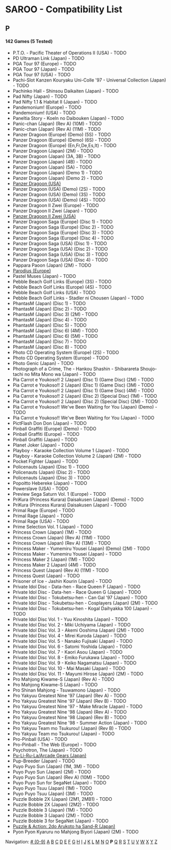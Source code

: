 # SAROO - Compatibility List

## P

#### 142 Games (5 Tested)

- P.T.O. - Pacific Theater of Operations II (USA) - TODO
- PD Ultraman Link (Japan) - TODO
- PGA Tour 97 (Europe) - TODO
- PGA Tour 97 (Japan) - TODO
- PGA Tour 97 (USA) - TODO
- Pachi-Slot Kanzen Kouryaku Uni-Colle '97 - Universal Collection (Japan) - TODO
- Pachinko Hall - Shinsou Daikaiten (Japan) - TODO
- Pad Nifty (Japan) - TODO
- Pad Nifty 1.1 & Habitat II (Japan) - TODO
- Pandemonium! (Europe) - TODO
- Pandemonium! (USA) - TODO
- Paneltia Story - Koeln no Daibouken (Japan) - TODO
- Panic-chan (Japan) (Rev A) (10M) - TODO
- Panic-chan (Japan) (Rev A) (11M) - TODO
- Panzer Dragoon (Europe) (Demo) (5S) - TODO
- Panzer Dragoon (Europe) (Demo) (6S) - TODO
- Panzer Dragoon (Europe) (En,Fr,De,Es,It) - TODO
- Panzer Dragoon (Japan) (2M) - TODO
- Panzer Dragoon (Japan) (3A, 3B) - TODO
- Panzer Dragoon (Japan) (4B) - TODO
- Panzer Dragoon (Japan) (5A) - TODO
- Panzer Dragoon (Japan) (Demo 1) - TODO
- Panzer Dragoon (Japan) (Demo 2) - TODO
- [Panzer Dragoon (USA)](../../Regions/USA/MK-81009/01/README.md)
- Panzer Dragoon (USA) (Demo) (2S) - TODO
- Panzer Dragoon (USA) (Demo) (3S) - TODO
- Panzer Dragoon (USA) (Demo) (4S) - TODO
- Panzer Dragoon II Zwei (Europe) - TODO
- Panzer Dragoon II Zwei (Japan) - TODO
- [Panzer Dragoon II Zwei (USA)](../../Regions/USA/MK-81022/01/README.md)
- Panzer Dragoon Saga (Europe) (Disc 1) - TODO
- Panzer Dragoon Saga (Europe) (Disc 2) - TODO
- Panzer Dragoon Saga (Europe) (Disc 3) - TODO
- Panzer Dragoon Saga (Europe) (Disc 4) - TODO
- Panzer Dragoon Saga (USA) (Disc 1) - TODO
- Panzer Dragoon Saga (USA) (Disc 2) - TODO
- Panzer Dragoon Saga (USA) (Disc 3) - TODO
- Panzer Dragoon Saga (USA) (Disc 4) - TODO
- Pappara Paoon (Japan) (2M) - TODO
- [Parodius (Europe)](../../Regions/Europe/T-9501H-50/01/README.md)
- Pastel Muses (Japan) - TODO
- Pebble Beach Golf Links (Europe) (3S) - TODO
- Pebble Beach Golf Links (Europe) (4S) - TODO
- Pebble Beach Golf Links (USA) - TODO
- Pebble Beach Golf Links - Stadler ni Chousen (Japan) - TODO
- PhantasM (Japan) (Disc 1) - TODO
- PhantasM (Japan) (Disc 2) - TODO
- PhantasM (Japan) (Disc 3) (2M) - TODO
- PhantasM (Japan) (Disc 4) - TODO
- PhantasM (Japan) (Disc 5) - TODO
- PhantasM (Japan) (Disc 6) (4M) - TODO
- PhantasM (Japan) (Disc 6) (5M) - TODO
- PhantasM (Japan) (Disc 7) - TODO
- PhantasM (Japan) (Disc 8) - TODO
- Photo CD Operating System (Europe) (2S) - TODO
- Photo CD Operating System (Europe) - TODO
- Photo Genic (Japan) - TODO
- Photograph of a Crime, The - Hankou Shashin - Shibarareta Shoujo-tachi no Mita Mono wa (Japan) - TODO
- Pia Carrot e Youkoso!! 2 (Japan) (Disc 1) (Game Disc) (2M) - TODO
- Pia Carrot e Youkoso!! 2 (Japan) (Disc 1) (Game Disc) (3M) - TODO
- Pia Carrot e Youkoso!! 2 (Japan) (Disc 1) (Game Disc) (4M) - TODO
- Pia Carrot e Youkoso!! 2 (Japan) (Disc 2) (Special Disc) (1M) - TODO
- Pia Carrot e Youkoso!! 2 (Japan) (Disc 2) (Special Disc) (2M) - TODO
- Pia Carrot e Youkoso!! We've Been Waiting for You (Japan) (Demo) - TODO
- Pia Carrot e Youkoso!! We've Been Waiting for You (Japan) - TODO
- PictFlash Don Don (Japan) - TODO
- Pinball Graffiti (Europe) (Demo) - TODO
- Pinball Graffiti (Europe) - TODO
- Pinball Graffiti (Japan) - TODO
- Planet Joker (Japan) - TODO
- Playboy - Karaoke Collection Volume 1 (Japan) - TODO
- Playboy - Karaoke Collection Volume 2 (Japan) (2M) - TODO
- Pocket Fighter (Japan) - TODO
- Policenauts (Japan) (Disc 1) - TODO
- Policenauts (Japan) (Disc 2) - TODO
- Policenauts (Japan) (Disc 3) - TODO
- Popoitto Hebereke (Japan) - TODO
- Powerslave (USA) - TODO
- Preview Sega Saturn Vol. 1 (Europe) - TODO
- PriKura (Princess Kurara) Daisakusen (Japan) (Demo) - TODO
- PriKura (Princess Kurara) Daisakusen (Japan) - TODO
- Primal Rage (Europe) - TODO
- Primal Rage (Japan) - TODO
- Primal Rage (USA) - TODO
- Prime Selection Vol. 1 (Japan) - TODO
- Princess Crown (Japan) (1M) - TODO
- Princess Crown (Japan) (Rev A) (11M) - TODO
- Princess Crown (Japan) (Rev A) (13M) - TODO
- Princess Maker - Yumemiru Yousei (Japan) (Demo) (2M) - TODO
- Princess Maker - Yumemiru Yousei (Japan) - TODO
- Princess Maker 2 (Japan) (1M) - TODO
- Princess Maker 2 (Japan) (4M) - TODO
- Princess Quest (Japan) (Rev A) (11M) - TODO
- Princess Quest (Japan) - TODO
- Prisoner of Ice - Jashin Kourin (Japan) - TODO
- Private Idol Disc - Data-hen - Race Queen F (Japan) - TODO
- Private Idol Disc - Data-hen - Race Queen G (Japan) - TODO
- Private Idol Disc - Tokubetsu-hen - Can Gal '97 (Japan) - TODO
- Private Idol Disc - Tokubetsu-hen - Cosplayers (Japan) (2M) - TODO
- Private Idol Disc - Tokubetsu-hen - Kogal Daihyakka 100 (Japan) - TODO
- Private Idol Disc Vol. 1 - Yuu Kinoshita (Japan) - TODO
- Private Idol Disc Vol. 2 - Miki Uchiyama (Japan) - TODO
- Private Idol Disc Vol. 3 - Akemi Ooshima (Japan) (2M) - TODO
- Private Idol Disc Vol. 4 - Mirei Kuroda (Japan) - TODO
- Private Idol Disc Vol. 5 - Nanako Fujisaki (Japan) - TODO
- Private Idol Disc Vol. 6 - Satomi Yoshida (Japan) - TODO
- Private Idol Disc Vol. 7 - Kaori Asou (Japan) - TODO
- Private Idol Disc Vol. 8 - Emiko Furukawa (Japan) - TODO
- Private Idol Disc Vol. 9 - Keiko Nagamatsu (Japan) - TODO
- Private Idol Disc Vol. 10 - Mai Masaki (Japan) - TODO
- Private Idol Disc Vol. 11 - Mayumi Hirose (Japan) (2M) - TODO
- Pro Mahjong Kiwame-S (Japan) (Rev A) - TODO
- Pro Mahjong Kiwame-S (Japan) - TODO
- Pro Shinan Mahjong - Tsuwamono (Japan) - TODO
- Pro Yakyuu Greatest Nine '97 (Japan) (Rev A) - TODO
- Pro Yakyuu Greatest Nine '97 (Japan) (Rev B) - TODO
- Pro Yakyuu Greatest Nine '97 - Make Miracle (Japan) - TODO
- Pro Yakyuu Greatest Nine '98 (Japan) (Rev A) - TODO
- Pro Yakyuu Greatest Nine '98 (Japan) (Rev B) - TODO
- Pro Yakyuu Greatest Nine '98 - Summer Action (Japan) - TODO
- Pro Yakyuu Team mo Tsukurou! (Japan) (Rev B) - TODO
- Pro Yakyuu Team mo Tsukurou! (Japan) - TODO
- Pro-Pinball (USA) - TODO
- Pro-Pinball - The Web (Europe) - TODO
- Psychotron, The (Japan) - TODO
- [Pu-Li-Ru-La/Arcade Gears (Japan)](../../Regions/Japan/T-26106G/01/README.md)
- Pup-Breeder (Japan) - TODO
- Puyo Puyo Sun (Japan) (1M, 3M) - TODO
- Puyo Puyo Sun (Japan) (2M) - TODO
- Puyo Puyo Sun (Japan) (Rev A) (10M) - TODO
- Puyo Puyo Sun for SegaNet (Japan) - TODO
- Puyo Puyo Tsuu (Japan) (1M) - TODO
- Puyo Puyo Tsuu (Japan) (3M) - TODO
- Puzzle Bobble 2X (Japan) (2M1, 2MB1) - TODO
- Puzzle Bobble 2X (Japan) (2M2) - TODO
- Puzzle Bobble 3 (Japan) (1M) - TODO
- Puzzle Bobble 3 (Japan) (2M) - TODO
- Puzzle Bobble 3 for SegaNet (Japan) - TODO
- [Puzzle & Action: 2do Arukoto ha Sand-R (Japan)](../../Regions/Japan/T-6802G/01/README.md)
- Pyon Pyon Kyaruru no Mahjong Biyori (Japan) (2M) - TODO

Navigation:
[# (0-9)](./09.md) [A](./A.md) [B](./B.md) [C](./C.md) [D](./D.md) [E](./E.md) [F](./F.md) [G](./G.md) [H](./H.md) [I](./I.md) [J](./J.md) [K](./K.md) [L](./L.md) [M](./M.md) [N](./N.md) [O](./O.md) **P** [Q](./Q.md) [R](./R.md) [S](./S.md) [T](./T.md) [U](./U.md) [V](./V.md) [W](./W.md) [X](./X.md) [Y](./Y.md) [Z](./Z.md)
